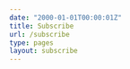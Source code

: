```yaml
---
date: "2000-01-01T00:00:01Z"
title: Subscribe
url: /subscribe
type: pages
layout: subscribe
---
```

